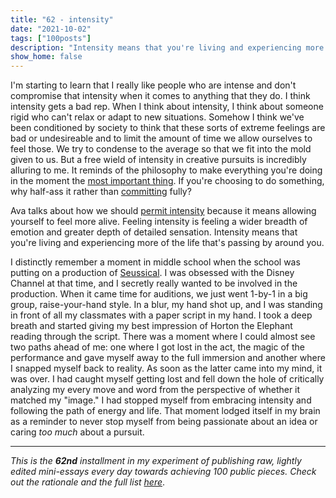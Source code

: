 ```yaml
---
title: "62 - intensity"
date: "2021-10-02"
tags: ["100posts"]
description: "Intensity means that you're living and experiencing more of the life that's passing by around you."
show_home: false
---
```

I'm starting to learn that I really like people who are intense and don't compromise that intensity when it comes to anything that they do. I think intensity gets a bad rep. When I think about intensity, I think about someone rigid who can't relax or adapt to new situations. Somehow I think we've been conditioned by society to think that these sorts of extreme feelings are bad or undesireable and to limit the amount of time we allow ourselves to feel those. We try to condense to the average so that we fit into the mold given to us. But a free wield of intensity in creative pursuits is incredibly alluring to me. It reminds of the philosophy to make everything you're doing in the moment the [most important thing](/posts/craft-over-career/). If you're choosing to do something, why half-ass it rather than [committing](/posts/craft-over-career/) fully?

Ava talks about how we should [permit intensity](https://ava.substack.com/p/permitting-intensity-week-2-check) because it means allowing yourself to feel more alive. Feeling intensity is feeling a wider breadth of emotion and greater depth of detailed sensation. Intensity means that you're living and experiencing more of the life that's passing by around you. 

I distinctly remember a moment in middle school when the school was putting on a production of [Seussical](https://en.wikipedia.org/wiki/Seussical). I was obsessed with the Disney Channel at that time, and I secretly really wanted to be involved in the production. When it came time for auditions, we just went 1-by-1 in a big group, raise-your-hand style. In a blur, my hand shot up, and I was standing in front of all my classmates with a paper script in my hand. I took a deep breath and started giving my best impression of Horton the Elephant reading through the script. There was a moment where I could almost see two paths ahead of me: one where I got lost in the act, the magic of the performance and gave myself away to the full immersion and another where I snapped myself back to reality. As soon as the latter came into my mind, it was over. I had caught myself getting lost and fell down the hole of critically analyzing my every move and word from the perspective of whether it matched my "image." I had stopped myself from embracing intensity and following the path of energy and life. That moment lodged itself in my brain as a reminder to never stop myself from being passionate about an idea or caring *too much* about a pursuit. 

---
*This is the **62nd** installment in my experiment of publishing raw, lightly edited mini-essays every day towards achieving 100 public pieces. Check out the rationale and the full list [here](/experiments/100posts/)*.
